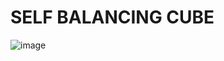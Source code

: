 # SELF BALANCING CUBE

![image](https://github.com/user-attachments/assets/76b47fb1-1fd6-46ed-b147-ce12c260564d)
